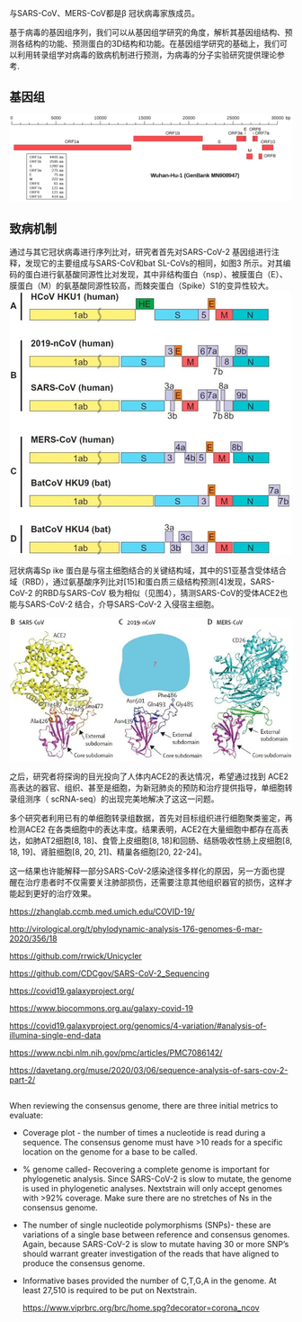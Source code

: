 与SARS-CoV、MERS-CoV都是β 冠状病毒家族成员。

基于病毒的基因组序列，我们可以从基因组学研究的角度，解析其基因组结构、预测各结构的功能、预测蛋白的3D结构和功能。在基因组学研究的基础上，我们可以利用转录组学对病毒的致病机制进行预测，为病毒的分子实验研究提供理论参考.
## 基因组
![](./pics/20201229.png)

## 致病机制

通过与其它冠状病毒进行序列比对，研究者首先对SARS-CoV-2 基因组进行注释，发现它的主要组成与SARS-CoV和bat SL-CoVs的相同，如图3 所示。对其编码的蛋白进行氨基酸同源性比对发现，其中非结构蛋白（nsp）、被膜蛋白（E）、膜蛋白（M）的氨基酸同源性较高，而棘突蛋白（Spike）S1的变异性较大。
![](pics/202007081.png)

冠状病毒Sp ike 蛋白是与宿主细胞结合的关键结构域，其中的S1亚基含受体结合域（RBD），通过氨基酸序列比对[15]和蛋白质三级结构预测[4]发现，SARS-CoV-2 的RBD与SARS-CoV 极为相似（见图4），猜测SARS-CoV的受体ACE2也能与SARS-CoV-2 结合，介导SARS-CoV-2 入侵宿主细胞。

![](pics/202007082.png)

之后，研究者将探询的目光投向了人体内ACE2的表达情况，希望通过找到 ACE2高表达的器官、组织、甚至是细胞，为新冠肺炎的预防和治疗提供指导，单细胞转录组测序（ scRNA-seq）的出现完美地解决了这这一问题。

多个研究者利用已有的单细胞转录组数据，首先对目标组织进行细胞聚类鉴定，再检测ACE2 在各类细胞中的表达丰度。结果表明，ACE2在大量细胞中都存在高表达，如肺AT2细胞[8, 18]、食管上皮细胞[8, 18]和回肠、结肠吸收性肠上皮细胞[8, 18, 19]、肾脏细胞[8, 20, 21]、精巢各细胞[20, 22-24]。

这一结果也许能解释一部分SARS-CoV-2感染途径多样化的原因，另一方面也提醒在治疗患者时不仅需要关注肺部损伤，还需要注意其他组织器官的损伤，这样才能起到更好的治疗效果。

https://zhanglab.ccmb.med.umich.edu/COVID-19/

http://virological.org/t/phylodynamic-analysis-176-genomes-6-mar-2020/356/18

https://github.com/rrwick/Unicycler

https://github.com/CDCgov/SARS-CoV-2_Sequencing

https://covid19.galaxyproject.org/

https://www.biocommons.org.au/galaxy-covid-19

https://covid19.galaxyproject.org/genomics/4-variation/#analysis-of-illumina-single-end-data

https://www.ncbi.nlm.nih.gov/pmc/articles/PMC7086142/

https://davetang.org/muse/2020/03/06/sequence-analysis-of-sars-cov-2-part-2/


## 
When reviewing the consensus genome, there are three initial metrics to evaluate:

+ Coverage plot - the number of times a nucleotide is read during a sequence.  The consensus genome must have >10 reads for a specific location on the genome for a base to be called.
+ % genome called- Recovering a complete genome is important for phylogenetic analysis. Since SARS-CoV-2 is slow to mutate, the genome is used in phylogenetic analyses. Nextstrain will only accept genomes with >92% coverage. Make sure there are no stretches of Ns in the consensus genome.
+ The number of single nucleotide polymorphisms (SNPs)- these are variations of a single base between reference and consensus genomes. Again, because SARS-CoV-2 is slow to mutate having 30 or more SNP’s should warrant greater investigation of the reads that have aligned to produce the consensus genome.
+ Informative bases provided the number of C,T,G,A in the genome. At least 27,510 is required to be put on Nextstrain.
  

  https://www.viprbrc.org/brc/home.spg?decorator=corona_ncov